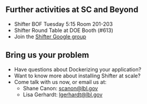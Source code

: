 ## Further activities at SC and Beyond
- Shifter BOF Tuesday 5:15 Room 201-203
- Shifter Round Table at DOE Booth (#613)
- Join the [Shifter Google group](https://groups.google.com/forum/#!forum/shifter-hpc)


## Bring us your problem
- Have questions about Dockerizing your application?
- Want to know more about installing Shifter at scale?
- Come talk with us now, or email us at: 
  - Shane Canon:  scanon@lbl.gov
  - Lisa Gerhardt: lgerhardt@lbl.gov

